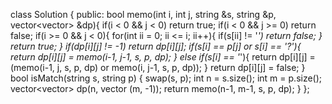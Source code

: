 class Solution {
public:
bool memo(int i, int j, string &s, string &p, vector<vector<int>> &dp){
if(i < 0 && j < 0) return true;
if(i < 0 && j >= 0) return false;
if(i >= 0 && j < 0){
for(int ii = 0; ii <= i; ii++){
if(s[ii] != '*') return false;
}
return true;
}
if(dp[i][j] != -1) return dp[i][j];
if(s[i] == p[j] or s[i] == '?'){
return dp[i][j] = memo(i-1, j-1, s, p, dp);
}
else if(s[i] == '*'){
return dp[i][j] = (memo(i-1, j, s, p, dp) or memo(i, j-1, s, p, dp));
}
return dp[i][j] = false;
}
bool isMatch(string s, string p) {
swap(s, p);
int n = s.size();
int m = p.size();
vector<vector<int>> dp(n, vector<int> (m, -1));
return memo(n-1, m-1, s, p, dp);
}
};